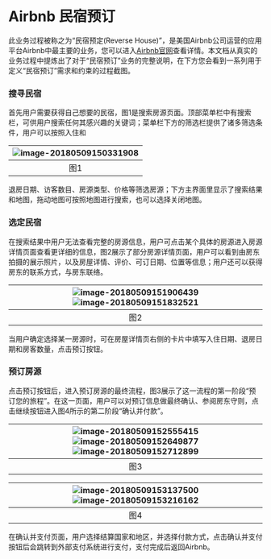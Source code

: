 # Airbnb 民宿预订

此业务过程被称之为“民宿预定(Reverse House)”，是美国Airbnb公司运营的应用平台Airbnb中最主要的业务，您可以进入[Airbnb官网](https://www.airbnb.com)查看详情。本文档从真实的业务过程中提炼出了对于“民宿预订”业务的完整说明，在下方您会看到一系列用于定义“民宿预订”需求和约束的过程截图。

### 搜寻民宿

首先用户需要获得自己想要的民宿，图1是搜索房源页面。顶部菜单栏中有搜索栏，可供用户搜索任何其感兴趣的关键词；菜单栏下方的筛选栏提供了诸多筛选条件，用户可以按照入住和

| ![image-20180509150331908](/Dashboard/Airbnb民宿预订业务建模练习/assets/Airbnb1.png) |
| :----------------------------------------------------------: |
|                             图1                              |

退房日期、访客数目、房源类型、价格等筛选房源；下方主界面里显示了搜索结果和地图，拖动地图可按照地图进行搜索，也可以选择关闭地图。

### 选定民宿

在搜索结果中用户无法查看完整的房源信息，用户可点击某个具体的房源进入房源详情页面查看更详细的信息，图2展示了部分房源详情页面，用户可以看到由房东拍摄的展示照片，以及房屋详情、评价、可订日期、位置等信息；用户还可以获得房东的联系方式，与房东联络。

| ![image-20180509151906439](/Dashboard/Airbnb民宿预订业务建模练习/assets/Airbnb2.png)![image-20180509151832521](/Dashboard/Airbnb民宿预订业务建模练习/assets/Airbnb3.png) |
| :----------------------------------------------------------: |
|                             图2                              |

当用户确定选择某一房源时，可在房屋详情页右侧的卡片中填写入住日期、退房日期和房客数量，点击预订按钮。

### 预订房源

点击预订按钮后，进入预订房源的最终流程，图3展示了这一流程的第一阶段“预订您的旅程”。在这一页面，用户可以对预订信息做最终确认、参阅房东守则，点击继续按钮进入图4所示的第二阶段“确认并付款”。

| ![image-20180509152555415](/Dashboard/Airbnb民宿预订业务建模练习/assets/Airbnb4.png)![image-20180509152649877](/Dashboard/Airbnb民宿预订业务建模练习/assets/Airbnb5.png)![image-20180509152712899](/Dashboard/Airbnb民宿预订业务建模练习/assets/Airbnb6.png) |
| :----------------------------------------------------------: |
|                             图3                              |

| ![image-20180509153137500](/Dashboard/Airbnb民宿预订业务建模练习/assets/Airbnb7.png)![image-20180509153216162](/Dashboard/Airbnb民宿预订业务建模练习/assets/Airbnb8.png) |
| :----------------------------------------------------------: |
|                             图4                              |

在确认并支付页面，用户选择结算国家和地区，并选择付款方式，点击确认并支付按钮后会跳转到外部支付系统进行支付，支付完成后返回Airbnb。
